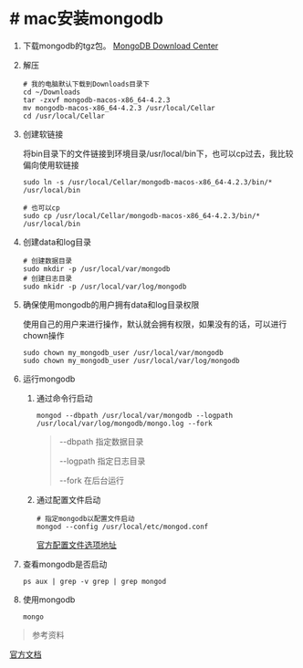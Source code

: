 # # mac安装mongodb

1. 下载mongodb的tgz包。 [MongoDB Download Center](https://www.mongodb.com/download-center/community?jmp=docs)

2. 解压

   ```shell
   # 我的电脑默认下载到Downloads目录下
   cd ~/Downloads
   tar -zxvf mongodb-macos-x86_64-4.2.3
   mv mongodb-macos-x86_64-4.2.3 /usr/local/Cellar
   cd /usr/local/Cellar
   ```

3. 创建软链接

   将bin目录下的文件链接到环境目录/usr/local/bin下，也可以cp过去，我比较偏向使用软链接

   ```shell
   sudo ln -s /usr/local/Cellar/mongodb-macos-x86_64-4.2.3/bin/* /usr/local/bin
   ```

   ```shell
   # 也可以cp
   sudo cp /usr/local/Cellar/mongodb-macos-x86_64-4.2.3/bin/* /usr/local/bin
   ```

4. 创建data和log目录

   ```shell
   # 创建数据目录
   sudo mkdir -p /usr/local/var/mongodb
   # 创建日志目录
   sudo mkidr -p /usr/local/var/log/mongodb
   ```

5. 确保使用mongodb的用户拥有data和log目录权限

   使用自己的用户来进行操作，默认就会拥有权限，如果没有的话，可以进行chown操作

   ```shell
   sudo chown my_mongodb_user /usr/local/var/mongodb
   sudo chown my_mongodb_user /usr/local/var/log/mongodb
   ```

6. 运行mongodb

   1. 通过命令行启动

      ```shell
      mongod --dbpath /usr/local/var/mongodb --logpath /usr/local/var/log/mongodb/mongo.log --fork
      ```

      > --dbpath  指定数据目录
      >
      > --logpath 指定日志目录
      >
      > --fork      在后台运行

   2. 通过配置文件启动

      ```shell
      # 指定mongodb以配置文件启动
      mongod --config /usr/local/etc/mongod.conf
      ```

      [官方配置文件选项地址](https://docs.mongodb.com/manual/reference/configuration-options/)

7. 查看mongodb是否启动

   ```shell
   ps aux | grep -v grep | grep mongod
   ```

8. 使用mongodb

   ```shell
   mongo
   ```

> 参考资料

[官方文档](https://docs.mongodb.com/manual/reference/configuration-options/)